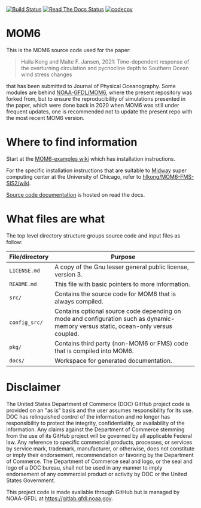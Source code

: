 [![Build Status](https://travis-ci.org/NOAA-GFDL/MOM6.svg?branch=dev/master)](https://travis-ci.org/NOAA-GFDL/MOM6)
[![Read The Docs Status](https://readthedocs.org/projects/mom6/badge/?badge=latest)](http://mom6.readthedocs.io/)
[![codecov](https://codecov.io/gh/NOAA-GFDL/MOM6/branch/dev%2Fmaster/graph/badge.svg)](https://codecov.io/gh/NOAA-GFDL/MOM6)

# MOM6

This is the MOM6 source code used for the paper:

> Hailu Kong and Malte F. Jansen, 2021: Time-dependent response of the overturning circulation and pycnocline depth to Southern Ocean wind stress changes

that has been submitted to Journal of Physical Oceanography. Some modules are behind [NOAA-GFDL/MOM6](https://github.com/NOAA-GFDL/MOM6), where the present repository was forked from, but to ensure the reproducibility of simulations presented in the paper, which were done back in 2020 when MOM6 was still under frequent updates, one is recommended not to update the present repo with the most recent MOM6 version. 

# Where to find information

Start at the [MOM6-examples wiki](https://github.com/NOAA-GFDL/MOM6-examples/wiki) which has installation instructions.

For the specific installation instructions that are suitable to [Midway](https://rcc.uchicago.edu/docs/using-midway/index.html) super computing center at the University of Chicago, refer to [hlkong/MOM6-FMS-SIS2/wiki](https://github.com/hlkong/MOM6-FMS-SIS2/wiki). 

[Source code documentation](http://mom6.readthedocs.io/) is hosted on read the docs.

# What files are what

The top level directory structure groups source code and input files as follow:

| File/directory    | Purpose |
| --------------    | ------- |
| ```LICENSE.md```  | A copy of the Gnu lesser general public license, version 3. |
| ```README.md```   | This file with basic pointers to more information. |
| ```src/```        | Contains the source code for MOM6 that is always compiled. |
| ```config_src/``` | Contains optional source code depending on mode and configuration such as dynamic-memory versus static, ocean-only versus coupled. |
| ```pkg/```        | Contains third party (non-MOM6 or FMS) code that is compiled into MOM6. |
| ```docs/```       | Workspace for generated documentation. |

# Disclaimer

The United States Department of Commerce (DOC) GitHub project code is provided
on an "as is" basis and the user assumes responsibility for its use. DOC has
relinquished control of the information and no longer has responsibility to
protect the integrity, confidentiality, or availability of the information. Any
claims against the Department of Commerce stemming from the use of its GitHub
project will be governed by all applicable Federal law. Any reference to
specific commercial products, processes, or services by service mark,
trademark, manufacturer, or otherwise, does not constitute or imply their
endorsement, recommendation or favoring by the Department of Commerce. The
Department of Commerce seal and logo, or the seal and logo of a DOC bureau,
shall not be used in any manner to imply endorsement of any commercial product
or activity by DOC or the United States Government.

This project code is made available through GitHub but is managed by NOAA-GFDL
at https://gitlab.gfdl.noaa.gov.
